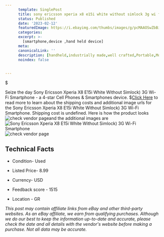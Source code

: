 ```yaml
---
      template: SinglePost
      title: sony ericsson xperia x8 e15i white without simlock 3g wi fi smartphone
      status: Published
      date: '2023-02-12'
      featuredImage: https://i.ebayimg.com/thumbs/images/g/pcMAAOSwZbBiRSZC/s-l225.jpg
      categories: 
      excerpt: >-
        [smartphone,device ,hand held device]
      meta:
      canonicalLink: ''
      description: [handheld,industrially made,well crafted,Portable,Mobile,Compact,Convenient,Lightweight,Maneuverable,Man-portable,Miniature,Carriable,Hand-held,Light,Holdable,Transportable,Mobile device,Pocket-sized,On-the-go,Wireless,Cordless,Compact size,Convenient size, smartphone,device ,hand held device]
      noindex: false
      
        
---
```

$

Seize the day Sony Ericsson Xperia X8 E15i White Without Simlock) 3G Wi-Fi Smartphone - a 4-star Cell Phones & Smartphones device.
$[Click Here](https://www.ebay.com/itm/225294491076?hash=item3474991dc4%3Ag%3ApcMAAOSwZbBiRSZC&mkevt=1&mkcid=1&mkrid=711-53200-19255-0&campid=%253CePNCampaignId%253E&customid=%253CreferenceId%253E&toolid=10049) to read more to learn about the shipping costs and additional image urls for the Sony Ericsson Xperia X8 E15i White Without Simlock) 3G Wi-Fi Smartphone. Shipping cost is undefined. Here is how the product looks ![check vendor page](https://i.ebayimg.com/thumbs/images/g/pcMAAOSwZbBiRSZC/s-l225.jpg)and the additional images are![Sony Ericsson Xperia X8 E15i White Without Simlock) 3G Wi-Fi Smartphone](https://i.ebayimg.com/images/g/pcMAAOSwZbBiRSZC/s-l1600.jpg)![check vendor page](https://origin-galleryplus.ebayimg.com/ws/web/225294491076_2_0_1/225x225.jpg,https://origin-galleryplus.ebayimg.com/ws/web/225294491076_3_0_1/225x225.jpg,https://origin-galleryplus.ebayimg.com/ws/web/225294491076_4_0_1/225x225.jpg,https://origin-galleryplus.ebayimg.com/ws/web/225294491076_5_0_1/225x225.jpg,https://origin-galleryplus.ebayimg.com/ws/web/225294491076_6_0_1/225x225.jpg,https://origin-galleryplus.ebayimg.com/ws/web/225294491076_7_0_1/225x225.jpg,https://origin-galleryplus.ebayimg.com/ws/web/225294491076_8_0_1/225x225.jpg,https://origin-galleryplus.ebayimg.com/ws/web/225294491076_9_0_1/225x225.jpg,https://origin-galleryplus.ebayimg.com/ws/web/225294491076_10_0_1/225x225.jpg)



 ## Technical Facts 



     
      

 - Condition- Used 


      

 - Listed Price- 8.99 


      

 - Currency- USD 


      

 - Feedback score - 1515 


      

 - Location - GR 


      
      

 *_This post may contain affiliate links from eBay and other third-party websites. As an eBay affiliate, we earn from qualifying purchases. Although we do our best to keep the information up-to-date and accurate, please check the date and all details with the vendor's website before making a purchase. Not all data may be accurate._*






